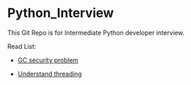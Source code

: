 # Python_Interview

This Git Repo is for Intermediate Python developer interview.


Read List:

* [GC security problem](https://zhuanlan.zhihu.com/p/37665784?utm_source=wechat_session&utm_medium=social&utm_oi=38983023198208&from=singlemessage&isappinstalled=0&wechatShare=1) 

* [Understand threading](https://www.cnblogs.com/chengd/articles/7770898.html)
